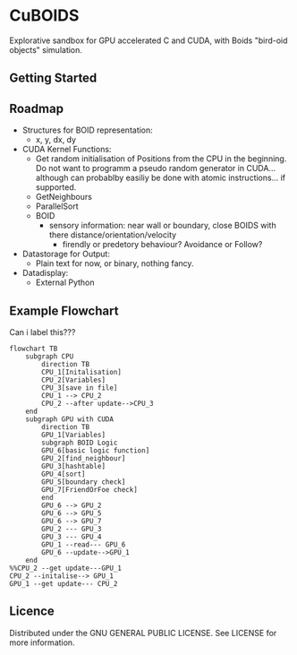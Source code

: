 # CuBOIDS

Explorative sandbox for GPU accelerated C and CUDA, with Boids "bird-oid objects" simulation.

## Getting Started

## Roadmap
- Structures for BOID representation:
   - x, y, dx, dy
- CUDA Kernel Functions:
   - Get random initialisation of Positions from the CPU in the beginning. Do not want to programm a pseudo random generator in CUDA... although can probablby easiliy be done with atomic instructions... if supported.
   - GetNeighbours
   - ParallelSort
   - BOID
      - sensory information: near wall or boundary, close BOIDS with there distance/orientation/velocity
         - firendly or predetory behaviour? Avoidance or Follow?
- Datastorage for Output:
   - Plain text for now, or binary, nothing fancy.
- Datadisplay:
   - External Python
 
## Example Flowchart
Can i label this???

```mermaid
flowchart TB
    subgraph CPU
        direction TB
        CPU_1[Initalisation]
        CPU_2[Variables]
        CPU_3[save in file]
        CPU_1 --> CPU_2
        CPU_2 --after update-->CPU_3
    end
    subgraph GPU with CUDA
        direction TB
        GPU_1[Variables]
        subgraph BOID Logic
        GPU_6[basic logic function]
        GPU_2[find_neighbour]
        GPU_3[hashtable]
        GPU_4[sort]
        GPU_5[boundary check]
        GPU_7[FriendOrFoe check]
        end
        GPU_6 --> GPU_2
        GPU_6 --> GPU_5
        GPU_6 --> GPU_7
        GPU_2 --- GPU_3
        GPU_3 --- GPU_4
        GPU_1 --read--- GPU_6
        GPU_6 --update-->GPU_1
    end
%%CPU_2 --get update---GPU_1
CPU_2 --initalise--> GPU_1
GPU_1 --get update--- CPU_2
```


## Licence

Distributed under the GNU GENERAL PUBLIC LICENSE. See LICENSE for more information.
